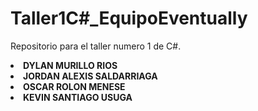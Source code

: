 # Taller1C#_EquipoEventually
Repositorio para el taller numero 1 de C#.

  <li><strong>DYLAN MURILLO RIOS</strong> </li>
  <li><strong>JORDAN ALEXIS SALDARRIAGA </strong> </li>
  <li><strong>OSCAR ROLON MENESE </strong></li>
  <li><strong>KEVIN SANTIAGO USUGA </strong></li>
 

